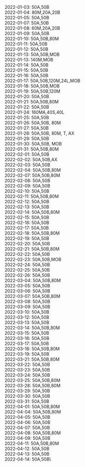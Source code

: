 2022-01-03: 50A,50B\
2022-01-04: 80M,20A,20B\
2022-01-05: 50A,50B\
2022-01-07: 50A,50B\
2022-01-08: 60M,20A,20B\
2022-01-09: 50A,50B\
2022-01-10: 50A,50B,80M\
2022-01-11: 50A,50B\
2022-01-12: 50A,50B\
2022-01-13: 50A,50B,MOB\
2022-01-13: 140M,MOB\
2022-01-14: 50A,50B\
2022-01-15: 50A,50B\
2022-01-16: 50A,50B\
2022-01-17: 50A,50B,120M,24L,MOB\
2022-01-18: 50A,50B,MOB\
2022-01-19: 50A,50B,120M\
2022-01-20: 50A,50B\
2022-01-21: 50A,50B,80M\
2022-01-22: 50A,50B\
2022-01-24: 160MA,40S,40L\
2022-01-25: 50A,50B\
2022-01-26: 50A,50B, 80M\
2022-01-27: 50A,50B\
2022-01-28: 50A,50B, 80M, T, AX\
2022-01-29: 50A,50B\
2022-01-30: 50A,50B, MOB\
2022-01-31: 50A,50B,80M\
2022-02-01: 50A,50B\
2022-02-02: 50A,50B,AX\
2022-02-03: 50A,50B\
2022-02-04: 50A,50B,80M\
2022-02-07: 50A,50B,80M\
2022-02-08: 50A,50B\
2022-02-09: 50A,50B\
2022-02-10: 50A,50B\
2022-02-11: 50A,50B,80M\
2022-02-12: 50A,50B\
2022-02-13: 50A,50B\
2022-02-14: 50A,50B,80M\
2022-02-15: 50A,50B\
2022-02-16: 50A,50B\
2022-02-17: 50A,50B\
2022-02-18: 50A,50B,80M\
2022-02-19: 50A,50B\
2022-02-20: 50A,50B\
2022-02-21: 50A,50B,80M\
2022-02-22: 50A,50B\
2022-02-23: 50A,50B,MOB\
2022-02-24: 50A,50B\
2022-02-25: 50A,50B\
2022-02-26: 50A,50B\
2022-03-04: 50A,50B,80M\
2022-03-05: 50A,50B\
2022-03-06: 50A,50B\
2022-03-07: 50A,50B,80M\
2022-03-08: 50A,50B\
2022-03-09: 50A,50B\
2022-03-10: 50A,50B\
2022-03-12: 50A,50B\
2022-03-13: 50A,50B\
2022-03-14: 50A,50B,80M\
2022-03-15: 50A,50B\
2022-03-16: 50A,50B\
2022-03-17: 50A,50B\
2022-03-18: 50A,50B,80M\
2022-03-19: 50A,50B\
2022-03-21: 50A,50B,80M\
2022-03-22: 50A,50B\
2022-03-23: 50A,50B\
2022-03-24: 50A,50B\
2022-03-25: 50A,50B,80M\
2022-03-28: 50A,50B,80M\
2022-03-29: 50A,50B\
2022-03-30: 50A,50B\
2022-03-31: 50A,50B\
2022-04-01: 50A,50B,80M\
2022-04-04: 50A,50B,80M\
2022-04-05: 50A,50B\
2022-04-06: 50A,50B\
2022-04-07: 50A,50B\
2022-04-08: 50A,50B,80M\
2022-04-09: 50A,50B\
2022-04-11: 50A,50B,80M\
2022-04-12: 50A,50B\
2022-04-13: 50A,50B\
2022-04-14: 50A,50B\
